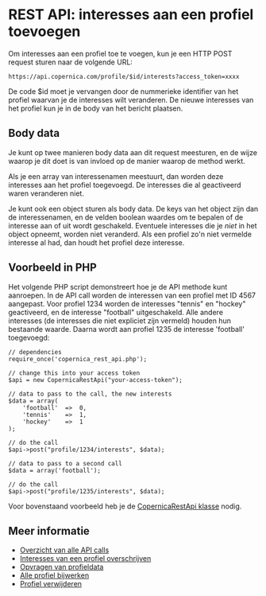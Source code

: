 # REST API: interesses aan een profiel toevoegen

Om interesses aan een profiel toe te voegen, kun je een HTTP POST
request sturen naar de volgende URL:

`https://api.copernica.com/profile/$id/interests?access_token=xxxx`

De code $id moet je vervangen door de nummerieke identifier van het profiel 
waarvan je de interesses wilt veranderen. De nieuwe interesses van het profiel
kun je in de body van het bericht plaatsen.


## Body data

Je kunt op twee manieren body data aan dit request meesturen, en de wijze waarop
je dit doet is van invloed op de manier waarop de method werkt.

Als je een array van interessenamen meestuurt, dan worden deze interesses aan
het profiel toegevoegd. De interesses die al geactiveerd waren veranderen niet.

Je kunt ook een object sturen als body data. De keys van het object zijn dan
de interessenamen, en de velden boolean waardes om te bepalen of de interesse
aan of uit wordt geschakeld. Eventuele interesses die je _niet_ in het object
opneemt, worden niet veranderd. Als een profiel zo'n niet vermelde interesse
al had, dan houdt het profiel deze interesse.


## Voorbeeld in PHP

Het volgende PHP script demonstreert hoe je de API methode kunt aanroepen.
In de API call worden de interessen van een profiel met ID 4567 aangepast.
Voor profiel 1234 worden de interesses "tennis" en "hockey" geactiveerd, en
de interesse "football" uitgeschakeld. Alle andere interesses (de interesses 
die niet expliciet zijn vermeld) houden hun bestaande waarde. Daarna wordt aan
profiel 1235 de interesse 'football' toegevoegd:

    // dependencies
    require_once('copernica_rest_api.php');
    
    // change this into your access token
    $api = new CopernicaRestApi("your-access-token");

    // data to pass to the call, the new interests
    $data = array(
        'football'  =>  0,
        'tennis'    =>  1,
        'hockey'    =>  1
    );
    
    // do the call
    $api->post("profile/1234/interests", $data);

    // data to pass to a second call
    $data = array('football');
    
    // do the call
    $api->post("profile/1235/interests", $data);

Voor bovenstaand voorbeeld heb je de [CopernicaRestApi klasse](rest-php) nodig.
    

## Meer informatie

* [Overzicht van alle API calls](rest-api)
* [Interesses van een profiel overschrijven](rest-put-profile-interests)
* [Opvragen van profieldata](rest-get-profile)
* [Alle profiel bijwerken](rest-put-profile)
* [Profiel verwijderen](rest-delete-profile)

